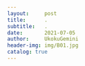 ```yaml
---
layout:     post
title:      .
subtitle:   .
date:       2021-07-05
author:     UkokuGemini
header-img: img/B01.jpg
catalog: true
---
```


